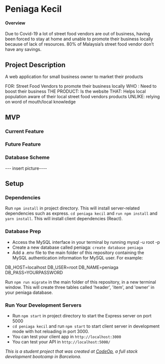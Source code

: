 # Peniaga Kecil

#### Overview

Due to Covid-19 a lot of street food vendors are out of business, having been forced to stay at home and unable to promote their business locally because of lack of resources.
80% of Malaysia’s street food vendor don’t have any savings.

## Project Description

A web application for small business owner to market their products

FOR:
Street Food Vendors to promote their business locally
WHO : Need to boost their business
THE PRODUCT: Is the website
THAT: Helps local population aware of their local street food vendors products
UNLIKE: relying on word of mouth/local knowledge

## MVP

### Current Feature

### Future Feature

### Database Scheme

--- insert picture----

## Setup

### Dependencies

Run `npm install` in project directory. This will install server-related dependencies such as express.
`cd peniaga kecil` and `run npm install` and `yarn install`. This will install client dependencies (React).

### Database Prep

- Access the MySQL interface in your terminal by running mysql -u root -p
- Create a new database called peniaga: `create database peniaga`
- Add a .env file to the main folder of this repository containing the MySQL authentication information for MySQL user. For example:

DB_HOST=localhost
DB_USER=root
DB_NAME=peniaga
DB_PASS=YOURPASSWORD

Run `npm run migrate` in the main folder of this repository, in a new terminal window. This will create three tables called 'header', 'item', and 'owner' in your peniaga database.

### Run Your Development Servers

- Run `npm start` in project directory to start the Express server on port 5000
- `cd peniaga kecil` and run `npm start` to start client server in development mode with hot reloading in port 3000.
- You can test your client app in `http://localhost:3000`
- You can test your API in `http://localhost:5000/`




_This is a student project that was created at [CodeOp](http://codeop.tech), a full stack development bootcamp in Barcelona._
